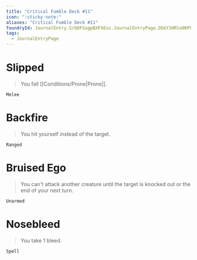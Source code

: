 ```yaml
---
title: "Critical Fumble Deck #11"
icon: ":sticky-note:"
aliases: "Critical Fumble Deck #11"
foundryId: JournalEntry.SrbDFSogpBXFXExz.JournalEntryPage.DbGY1HRle0RP8yQZ
tags:
  - JournalEntryPage
---
```

# Slipped

> You fall [[Conditions/Prone|Prone]].

`Melee`

# Backfire

> You hit yourself instead of the target.

`Ranged`

# Bruised Ego

> You can't attack another creature until the target is knocked out or the end of your next turn.

`Unarmed`

# Nosebleed

> You take 1 bleed.

`Spell`